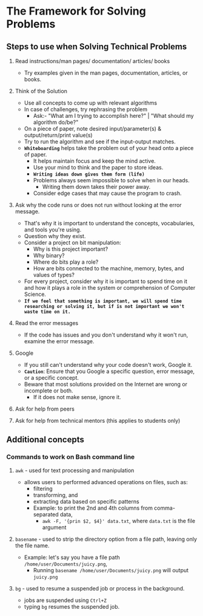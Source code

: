 # **The Framework for Solving Problems**

## **Steps to use when Solving Technical Problems**

1. Read instructions/man pages/ documentation/ articles/ books
    - Try examples given in the man pages, documentation, articles, or books.

2. Think of the Solution
    - Use all concepts to come up with relevant algorithms
    - In case of challenges, try rephrasing the problem
        - Ask:- "What am I trying to accomplish here?" | "What should my algorithm do/be?"
    - On a piece of paper, note desired input/parameter(s) & output/return/print value(s)
    - Try to run the algorithm and see if the input-output matches.
    - **`Whiteboarding`** helps take the problem out of your head onto a piece of paper.
        - It helps maintain focus and keep the mind active.
        - Use your mind to think and the paper to store ideas.
        - **`Writing ideas down gives them form (life)`**
        - Problems always seem impossible to solve when in our heads.
            - Writing them down takes their power away.
        - Consider edge cases that may cause the program to crash.
3. Ask why the code runs or does not run without looking at the error message.
    - That's why it is important to understand the concepts, vocabularies, and tools you're using.
    - Question why they exist.
    - Consider a project on bit manipulation:
        - Why is this project important?
        - Why binary?
        - Where do bits play a role?
        - How are bits connected to the machine, memory, bytes, and values of types?
    - For every project, consider why it is important to spend time on it and how it plays a role in the system or comprehension of Computer Science.
    - **`If we feel that something is important, we will spend time researching or solving it, but if is not important we won't waste time on it.`**
4. Read the error messages
    - If the code has issues and you don't understand why it won't run, examine the error message.

5. Google
    - If you still can't understand why your code doesn't work, Google it.
    - **`Caution`**: Ensure that you Google a specific question, error message, or a specific concept.
    - Beware that most solutions provided on the Internet are wrong or incomplete or both.
        - If it does not make sense, ignore it.
6. Ask for help from peers
7. Ask for help from technical mentors (this applies to students only)

## **Additional concepts**

### **Commands to work on Bash command line**

1. `awk` - used for text processing and manipulation
    - allows users to performed advanced operations on files, such as:
        - filtering
        - transforming, and
        - extracting data based on specific patterns
        - Example: to print the 2nd and 4th columns from comma-separated data,
            - `awk -F, '{prin $2, $4}' data.txt`, where `data.txt` is the file argument

2. `basename` - used to strip the directory option from a file path, leaving only the file name.
    - Example: let's say you have a file path `/home/user/Documents/juicy.png`,
        - Running `basename /home/user/Documents/juicy.png` will output `juicy.png`

3. `bg` - used to resume a suspended job or process in the background.
    - jobs are suspended using `Ctrl+Z`
    - typing `bg` resumes the suspended job.
